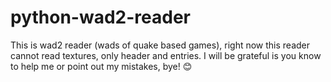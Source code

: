 # python-wad2-reader
This is wad2 reader (wads of quake based games), right now this reader cannot read textures, only header and entries. I will be grateful is you know to help me or point out my mistakes, bye! 😊
